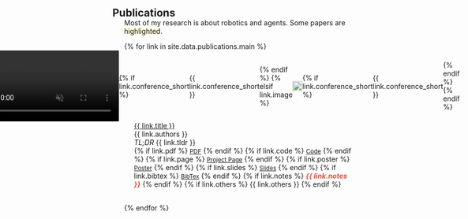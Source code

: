 <h2 id="publications" style="margin: 2px 0px -15px;">Publications</h2>

<div class="publications">
<ol class="bibliography">
<p>
  Most of my research is about robotics and agents. Some papers are <span class="highlighted">highlighted</span>.
</p>
{% for link in site.data.publications.main %}

<li >
<div class="pub-row {% if link.highlight %}highlighted{% endif %}">
  <div class="col-sm-3 abbr" style="position: relative;padding-right: 15px;padding-left: 15px;width: 60%; height: auto; display: flex; justify-content: center; align-items: center;">
    {% if link.video %} 
      <video autoplay muted loop playsinline class="teaser img-fluid z-depth-1" style="width: 100%; height: auto; aspect-ratio: auto; object-fit: cover;">
        <source src="{{ link.video }}" type="video/mp4">
        Your browser does not support the video tag.
      </video>
      {% if link.conference_short %} 
        <abbr class="badge">{{ link.conference_short }}</abbr>
      {% endif %}
    {% elsif link.image %} 
      <!-- <img src="{{ link.image }}" class="teaser img-fluid z-depth-1" style="width: auto; height: 100%; aspect-ratio: auto; object-fit: cover; text-align: center;"> -->
      <img src="{{ link.image }}" class="teaser img-fluid z-depth-1" style="width: 100%; height: auto; aspect-ratio: auto; object-fit: cover;">
      {% if link.conference_short %} 
        <abbr class="badge">{{ link.conference_short }}</abbr>
      {% endif %}
    {% endif %}
  </div>
  <div class="col-sm-9" style="position: relative;padding-right: 15px;padding-left: 20px;">
      <div class="title"><a href="{{ link.pdf }}">{{ link.title }}</a></div>
      <div class="author">{{ link.authors }}</div>
      <!-- <div class="periodical"><em>{{ link.conference }}</em> -->
      <div class="periodical"><em>TL;DR</em> {{ link.tldr }}
      </div>
    <div class="links">
      {% if link.pdf %} 
      <a href="{{ link.pdf }}" class="btn btn-sm z-depth-0" role="button" target="_blank" style="font-size:12px;">PDF</a>
      {% endif %}
      {% if link.code %} 
      <a href="{{ link.code }}" class="btn btn-sm z-depth-0" role="button" target="_blank" style="font-size:12px;">Code</a>
      {% endif %}
      {% if link.page %} 
      <a href="{{ link.page }}" class="btn btn-sm z-depth-0" role="button" target="_blank" style="font-size:12px;">Project Page</a>
      {% endif %}
      {% if link.poster %} 
      <a href="{{ link.poster }}" class="btn btn-sm z-depth-0" role="button" target="_blank" style="font-size:12px;">Poster</a>
      {% endif %}
      {% if link.slides %} 
      <a href="{{ link.slides }}" class="btn btn-sm z-depth-0" role="button" target="_blank" style="font-size:12px;">Slides</a>
      {% endif %}
      {% if link.bibtex %} 
      <a href="{{ link.bibtex }}" class="btn btn-sm z-depth-0" role="button" target="_blank" style="font-size:12px;">BibTex</a>
      {% endif %}
      {% if link.notes %} 
      <strong> <i style="color:#e74d3c">{{ link.notes }}</i></strong>
      {% endif %}
      {% if link.others %} 
      {{ link.others }}
      {% endif %}
    </div>
  </div>
</div>
</li>
<br>

{% endfor %}

</ol>
</div>

<style>
  .highlighted {
      background-color: #ffffe0;
  }
</style>